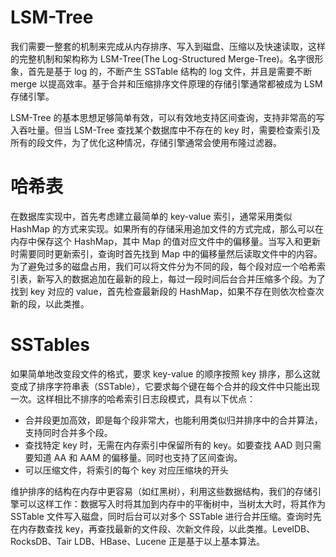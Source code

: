 # LSM-Tree

我们需要一整套的机制来完成从内存排序、写入到磁盘、压缩以及快速读取，这样的完整机制和架构称为 LSM-Tree(The Log-Structured Merge-Tree)。名字很形象，首先是基于 log 的，不断产生 SSTable 结构的 log 文件，并且是需要不断 merge 以提高效率。基于合并和压缩排序文件原理的存储引擎通常都被成为 LSM 存储引擎。

LSM-Tree 的基本思想足够简单有效，可以有效地支持区间查询，支持非常高的写入吞吐量。但当 LSM-Tree 查找某个数据库中不存在的 key 时，需要检查索引及所有的段文件，为了优化这种情况，存储引擎通常会使用布隆过滤器。

# 哈希表

在数据库实现中，首先考虑建立最简单的 key-value 索引，通常采用类似 HashMap 的方式来实现。如果所有的存储采用追加文件的方式完成，那么可以在内存中保存这个 HashMap，其中 Map 的值对应文件中的偏移量。当写入和更新时需要同时更新索引，查询时首先找到 Map 中的偏移量然后读取文件中的内容。为了避免过多的磁盘占用，我们可以将文件分为不同的段，每个段对应一个哈希索引表，新写入的数据追加在最新的段上，每过一段时间后台合并压缩多个段。为了找到 key 对应的 value，首先检查最新段的 HashMap，如果不存在则依次检查次新的段，以此类推。

# SSTables

如果简单地改变段文件的格式，要求 key-value 的顺序按照 key 排序，那么这就变成了排序字符串表（SSTable），它要求每个键在每个合并的段文件中只能出现一次。这样相比不排序的哈希索引日志段模式，具有以下优点：

- 合并段更加高效，即是每个段非常大，也能利用类似归并排序中的合并算法，支持同时合并多个段。
- 查找特定 key 时，无需在内存索引中保留所有的 key。如要查找 AAD 则只需要知道 AA 和 AAM 的偏移量。同时也支持了区间查询。
- 可以压缩文件，将索引的每个 key 对应压缩块的开头

维护排序的结构在内存中更容易（如红黑树），利用这些数据结构，我们的存储引擎可以这样工作：数据写入时将其加到内存中的平衡树中，当树太大时，将其作为 SSTable 文件写入磁盘，同时后台可以对多个 SSTable 进行合并压缩。查询时先在内存数查找 key，再查找最新的文件段、次新文件段，以此类推。LevelDB、RocksDB、Tair LDB、HBase、Lucene 正是基于以上基本算法。
